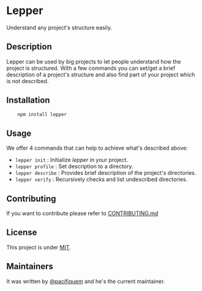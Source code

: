 # Lepper

Understand any project's structure easily.

## Description

Lepper can be used by big projects to let people understand how the project is structured.
With a few commands you can set/get a brief description of a project's structure and also find part of your project which is not described.

## Installation

```bash
    npm install lepper
```

## Usage

We offer 4 commands that can help to achieve what's described above:

- ``lepper init`` : Initialize *lepper* in your project.
- ``lepper profile`` : Set description to a directory.
- ``lepper describe`` : Provides brief description of the project's directories.
- ``lepper verify`` : Recursively checks and list undescribed directories.

## Contributing


If you want to contribute please refer to [CONTRIBUTING.md](https://github.com/pacifiquem/lepper/blob/main/CONTRIBUTING.md)

## License

This project is under [MIT](https://github.com/pacifiquem/lepper/blob/main/LICENSE).

## Maintainers

It was written by [@pacifiquem](https://github.com/pacifiquem) and he's the current maintainer.

